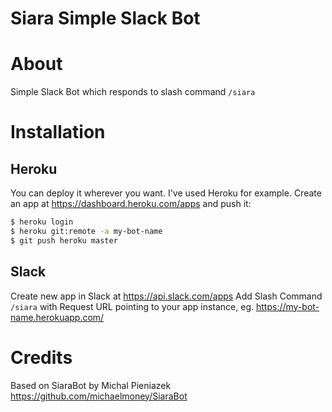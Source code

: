 Siara Simple Slack Bot
======================

# About

Simple Slack Bot which responds to slash command `/siara`

# Installation

## Heroku

You can deploy it wherever you want. I've used Heroku for example.
Create an app at https://dashboard.heroku.com/apps and push it:

```bash
$ heroku login
$ heroku git:remote -a my-bot-name
$ git push heroku master
```

## Slack

Create new app in Slack at https://api.slack.com/apps
Add Slash Command `/siara` with Request URL pointing
to your app instance, eg. https://my-bot-name.herokuapp.com/

# Credits

Based on SiaraBot by Michal Pieniazek https://github.com/michaelmoney/SiaraBot
